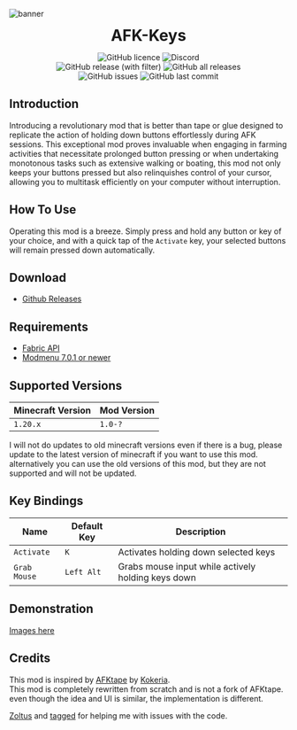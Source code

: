 ![banner](https://cdn.nat.gg/img/afkkeys-banner.png)

<div align="center">
<h1 style="margin: 0;font-weight: 700;font-family:-apple-system,BlinkMacSystemFont,Segoe UI,Helvetica,Arial,sans-serif,Apple Color Emoji,Segoe UI Emoji">AFK-Keys</h1>

![GitHub licence](https://img.shields.io/github/license/NATroutter/AFK-Keys?style=for-the-badge&logo=github)
![Discord](https://img.shields.io/discord/256776363892015115?style=for-the-badge&label=Discord&logo=discord)  
![GitHub release (with filter)](https://img.shields.io/github/v/release/NATroutter/AFK-Keys?style=for-the-badge&logo=github)
![GitHub all releases](https://img.shields.io/github/downloads/NATroutter/AFK-Keys/total?style=for-the-badge&logo=github)  
![GitHub issues](https://img.shields.io/github/issues/NATroutter/AFK-Keys?style=for-the-badge&logo=github)
![GitHub last commit](https://img.shields.io/github/last-commit/NATroutter/AFK-Keys?style=for-the-badge&logo=github)

</div>

## Introduction
Introducing a revolutionary mod that is better than tape or glue designed to replicate the action of holding down buttons effortlessly during AFK sessions. This exceptional mod proves invaluable when engaging in farming activities that necessitate prolonged button pressing or when undertaking monotonous tasks such as extensive walking or boating, this mod not only keeps your buttons pressed but also relinquishes control of your cursor, allowing you to multitask efficiently on your computer without interruption.

## How To Use
Operating this mod is a breeze. Simply press and hold any button or key of your choice, and with a quick tap of the `Activate` key, your selected buttons will remain pressed down automatically.

## Download
- [Github Releases](https://github.com/NATroutter/AFK-Keys/releases)


## Requirements
- [Fabric API](https://www.curseforge.com/minecraft/mc-mods/fabric-api)
- [Modmenu 7.0.1 or newer](https://www.curseforge.com/minecraft/mc-mods/modmenu)

## Supported Versions
| Minecraft Version | Mod Version | 
|-------------------|-------------|
| `1.20.x`          | `1.0-?`     |

I will not do updates to old minecraft versions even if there is a bug, please update to the latest version of minecraft if you want to use this mod. alternatively you can use the old versions of this mod, but they are not supported and will not be updated.


## Key Bindings
| Name         | Default Key | Description                                        |
|--------------|-------------|----------------------------------------------------|
| `Activate`   | `K`         | Activates holding down selected keys               |
| `Grab Mouse` | `Left Alt`  | Grabs mouse input while actively holding keys down |

## Demonstration
[Images here](https://imgur.com/a/66pMytx)

## Credits
This mod is inspired by [AFKtape](https://www.curseforge.com/minecraft/mc-mods/afktape) by [Kokeria](https://www.curseforge.com/members/kokeria/projects).  
This mod is completely rewritten from scratch and is not a fork of AFKtape. even though the idea and UI is similar, the implementation is different.

[Zoltus](https://github.com/Zoltus) and [tagged](https://github.com/erebuste) for helping me with issues with the code.
